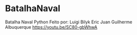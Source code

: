 # BatalhaNaval

Batalha Naval Python
Feito por:
Luigi Bilyk
Eric Juan
Guilherme Albuquerque
https://youtu.be/SC80-gbWhwA
